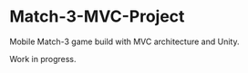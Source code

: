 # Match-3-MVC-Project
Mobile Match-3 game build with MVC architecture and Unity.

Work in progress.
